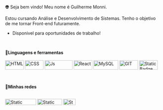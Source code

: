 👽 Seja bem vindo! Meu nome é Guilherme Monni. <br>

 Estou cursando Análise e Desenvolvimento de Sistemas. Tenho o objetivo de me tornar Front-end futuramente.
 - Disponivel para oportunidades de trabalho!

  ##
  <div style="display: inline_block"><br>
   <strong>💫Linguagens e ferramentas</strong>
  <br><br>
  
  <img align="center" alt="HTML" height="30" width="60" src="https://img.shields.io/badge/HTML5-E34F26?style=for-the-badge&logo=html5&logoColor=white">
  <img align="center" alt="CSS" height="30" width="60" src="https://img.shields.io/badge/CSS3-1572B6?style=for-the-badge&logo=css3&logoColor=white">
  <img align="center" alt="Js" height="30" width="90" src="https://img.shields.io/badge/JavaScript-F7DF1E?style=for-the-badge&logo=javascript&logoColor=black">
  <img align="center" alt="React" height="30" width="60" src="https://img.shields.io/badge/React-20232A?style=for-the-badge&logo=react&logoColor=61DAFB">
  <img align="center" alt="MySQL" height="30" width="80" src="https://img.shields.io/badge/MySQL-00000F?style=for-the-badge&logo=mysql&logoColor=white">
  <img align="center" alt="GIT" height="30" width="60"src="https://img.shields.io/badge/GIT-E44C30?style=for-the-badge&logo=git&logoColor=white">
  <img align="center" alt="Static Badge" height="30" width="60" src="https://img.shields.io/badge/php%20-%20%231572B6?style=for-the-badge&logo=php&link=https%3A%2F%2Fpt.wikipedia.org%2Fwiki%2FPHP%23%2Fmedia%2FFicheiro%3APHP-logo.svg">
 </div>

 ##
<div style="display: inline_block"><br>
   <strong>👤Minhas redes</strong>
  <br><br>

<a style="text-decoration: none" href="https://www.instagram.com/monni.05/" target="_blank"><img align="center" height="20" width="100" alt="Static Badge" src="https://img.shields.io/badge/Instagram%20-%20black?style=flat&logo=instagram&link=https%3A%2F%2Fwww.instagram.com%2Fmonni.05%2F">
</a>
<a style="text-decoration: none" href="https://www.linkedin.com/in/guilherme-monni-a542a9244/" target="_blank"><img align="center" height="20" width="80" alt="Static Badge" src="https://img.shields.io/badge/Linkedin%20-%20black?style=flat&logo=linkedin&link=https%3A%2F%2Fwww.linkedin.com%2Fin%2Fguilherme-monni-a542a9244%2F">
</a>
<a style="text-decoration: none" href="https://twitter.com/monni_02" target="_blank"><img align="center" height="20" width="40" alt="Static Badge" src="https://img.shields.io/badge/X%20-%20black?style=flat&logo=x&link=https%3A%2F%2Ftwitter.com%2Fmonni_02">
</a>
</div>



<!---
GuilhermeMonni/GuilhermeMonni is a ✨ special ✨ repository because its `README.md` (this file) appears on your GitHub profile.
You can click the Preview link to take a look at your changes.
--->
